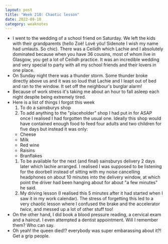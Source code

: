```yaml
---
layout: post
title: "Week 210: Chaotic lesson"
date: 2022-09-10
category: weaknotes
---
```

* I went to the wedding of a school friend on Saturday. We left the kids with their grandparents (hello Zoë! Lovë yöu! Sidenote I wish my name had umlauts. So chic). There was a Ceilidh which Lachie and I absolutely dominated because when you have 36 cousins, most of whom live in Glasgow, you get a lot of Ceilidh practice. It was an incredible wedding and very special to party with all my school friends and their lovers in one place.
* On Sunday night there was a thunder storm. Some thunder broke directly above us and it was so loud that Lachie and I leapt out of bed and ran to the window. It set off the neighbour's burglar alarm!
* Because of work stress it's taking me about an hour to fall asleep each night despite being extremely tired.
* Here is a list of things I forgot this week
  1. To do a sainsburys shop
  1. To add anything to the "placeholder" shop I had put in for ASAP once I realised I had forgotten the usual one. Ideally this shop would have contained enough food to feed four adults and two children for five days but instead it was only:
    * Cheese
    * Milk
    * Red wine
    * Raisins
    * Branflakes
  1. To be available for the next (and final) sainsburys delivery 2 days later which lachie arranged. I realised I was supposed to be listening for the doorbell instead of sitting with my noise cancelling headphones on about 10 minutes into the delivery window, at which point the driver had been hanging about for about "a few minutes" he said.
  1. My driving lesson (I realised this 5 minutes after it had started when I saw it in my work calendar). The stress of forgetting this led to a very chaotic lesson where I confused the brake and the accelerator _twice_, and messed up a lot of other stuff too!
* On the other hand, I did book a blood pressure reading, a cervical exam and a haircut. I even attempted a dentist appointment. Will I remember them? Who can say.
* Oh yeah! the queen died!? everybody was super embarassing about it?! Get a grip people.
